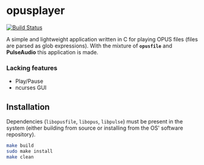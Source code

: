 # opusplayer

[![Build Status](https://travis-ci.org/nullvideo/opusplayer.svg?branch=master)](https://travis-ci.org/nullvideo/opusplayer)

A simple and lightweight application written in C for playing OPUS files (files are parsed as glob expressions). With the mixture of
**`opusfile`** and **PulseAudio** this application is made.

### Lacking features
- Play/Pause
- ncurses GUI

## Installation

Dependencies (`libopusfile`, `libopus`, `libpulse`) must be present in the system (either building from source or installing from the OS' software repository).

```sh
make build
sudo make install
make clean
```
